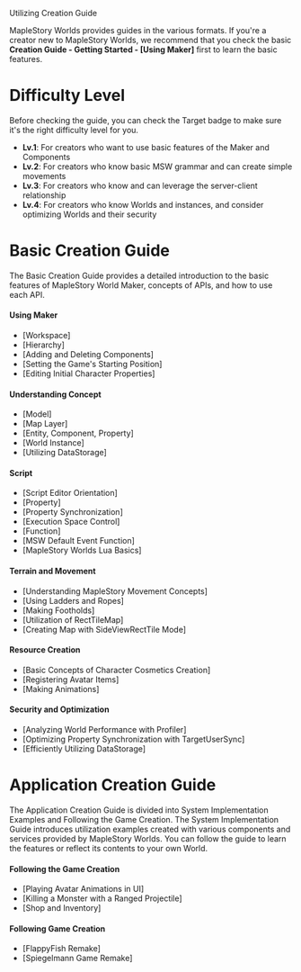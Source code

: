 Utilizing Creation Guide

MapleStory Worlds provides guides in the various formats.  If you're a creator new to MapleStory Worlds, we recommend that you check the basic **Creation Guide - Getting Started - [Using Maker]** first to learn the basic features. 

# Difficulty Level
Before checking the guide, you can check the Target badge to make sure it's the right difficulty level for you.

* **Lv.1**: For creators who want to use basic features of the Maker and Components
* **Lv.2**: For creators who know basic MSW grammar and can create simple movements
* **Lv.3**: For creators who know and can leverage the server-client relationship
* **Lv.4**: For creators who know Worlds and instances, and consider optimizing Worlds and their security

# Basic Creation Guide
The Basic Creation Guide provides a detailed introduction to the basic features of MapleStory World Maker, concepts of APIs, and how to use each API.

#### Using Maker
* [Workspace]
* [Hierarchy]
* [Adding and Deleting Components]
* [Setting the Game's Starting Position]
* [Editing Initial Character Properties]

#### Understanding Concept
* [Model]
* [Map Layer]
* [Entity, Component, Property]
* [World Instance]
* [Utilizing DataStorage]

#### Script
* [Script Editor Orientation]
* [Property]
* [Property Synchronization]
* [Execution Space Control]
* [Function]
* [MSW Default Event Function]
* [MapleStory Worlds Lua Basics]

#### Terrain and Movement
* [Understanding MapleStory Movement Concepts]
* [Using Ladders and Ropes]
* [Making Footholds]
* [Utilization of RectTileMap]
* [Creating Map with SideViewRectTile Mode]

#### Resource Creation
* [Basic Concepts of Character Cosmetics Creation]
* [Registering Avatar Items]
* [Making Animations]

#### Security and Optimization
* [Analyzing World Performance with Profiler]
* [Optimizing Property Synchronization with TargetUserSync]
* [Efficiently Utilizing DataStorage]

# Application Creation Guide
The Application Creation Guide is divided into System Implementation Examples and Following the Game Creation. The System Implementation Guide introduces utilization examples created with various components and services provided by MapleStory Worlds. You can follow the guide to learn the features or reflect its contents to your own World. 

#### Following the Game Creation
* [Playing Avatar Animations in UI]
* [Killing a Monster with a Ranged Projectile]
* [Shop and Inventory]

#### Following Game Creation
* [FlappyFish Remake]
* [Spiegelmann Game Remake]